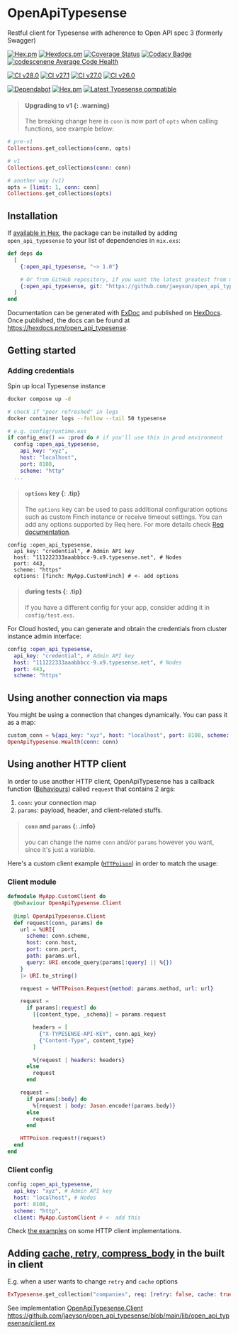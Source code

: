 # OpenApiTypesense

Restful client for Typesense with adherence to Open API spec 3 (formerly Swagger)

[![Hex.pm](https://img.shields.io/hexpm/v/open_api_typesense)](https://hex.pm/packages/open_api_typesense)
[![Hexdocs.pm](https://img.shields.io/badge/hex-docs-lightgreen.svg)](https://hexdocs.pm/open_api_typesense)
[![Coverage Status](https://coveralls.io/repos/github/jaeyson/open_api_typesense/badge.svg?branch=main)](https://coveralls.io/github/jaeyson/open_api_typesense?branch=main)
[![Codacy Badge](https://app.codacy.com/project/badge/Grade/965dd3f8866d49c3b3e82edd0f6270cb)](https://app.codacy.com/gh/jaeyson/open_api_typesense/dashboard?utm_source=gh&utm_medium=referral&utm_content=&utm_campaign=Badge_grade)
[![codescenene Average Code Health](https://codescene.io/projects/63240/status-badges/average-code-health)](https://codescene.io/projects/63240)

[![CI v28.0](https://github.com/jaeyson/open_api_typesense/actions/workflows/ci_v28.0.yml/badge.svg)](https://github.com/jaeyson/open_api_typesense/actions/workflows/ci_v28.0.yml)
[![CI v27.1](https://github.com/jaeyson/open_api_typesense/actions/workflows/ci_v27.1.yml/badge.svg)](https://github.com/jaeyson/open_api_typesense/actions/workflows/ci_v27.1.yml)
[![CI v27.0](https://github.com/jaeyson/open_api_typesense/actions/workflows/ci_v27.0.yml/badge.svg)](https://github.com/jaeyson/open_api_typesense/actions/workflows/ci_v27.0.yml)
[![CI v26.0](https://github.com/jaeyson/open_api_typesense/actions/workflows/ci_v26.0.yml/badge.svg)](https://github.com/jaeyson/open_api_typesense/actions/workflows/ci_v26.0.yml)

[![Dependabot](https://img.shields.io/badge/Dependabot-enabled-green)](https://github.com/jaeyson/open_api_typesense/pulls/app%2Fdependabot)
[![Hex.pm](https://img.shields.io/hexpm/l/open_api_typesense)](https://hexdocs.pm/open_api_typesense/license.html)
[![Latest Typesense compatible](https://img.shields.io/badge/Latest%20Typesense%20compatible-v28.0-%230F35BC)](https://typesense.org/docs/28.0/api)

> #### Upgrading to v1 {: .warning}
>
> The breaking change here is `conn` is now part of `opts`
> when calling functions, see example below:

```elixir
# pre-v1
Collections.get_collections(conn, opts)

# v1
Collections.get_collections(conn: conn)

# another way (v1)
opts = [limit: 1, conn: conn]
Collections.get_collections(opts)
```
## Installation

If [available in Hex](https://hex.pm/docs/publish), the package can be installed
by adding `open_api_typesense` to your list of dependencies in `mix.exs`:

```elixir
def deps do
  [
    {:open_api_typesense, "~> 1.0"}

    # Or from GitHub repository, if you want the latest greatest from main branch
    {:open_api_typesense, git: "https://github.com/jaeyson/open_api_typesense.git"}
  ]
end
```

Documentation can be generated with [ExDoc](https://github.com/elixir-lang/ex_doc)
and published on [HexDocs](https://hexdocs.pm). Once published, the docs can
be found at <https://hexdocs.pm/open_api_typesense>.

## Getting started

### Adding credentials

Spin up local Typesense instance

```bash
docker compose up -d

# check if "peer refreshed" in logs
docker container logs --follow --tail 50 typesense
```

```elixir
# e.g. config/runtime.exs
if config_env() == :prod do # if you'll use this in prod environment
  config :open_api_typesense,
    api_key: "xyz",
    host: "localhost",
    port: 8108,
    scheme: "http"
  ...
```

> #### `options` key {: .tip}
>
> The `options` key can be used to pass additional configuration
> options such as custom Finch instance or receive timeout
> settings. You can add any options supported by Req here. For
> more details check [Req documentation](https://hexdocs.pm/req/Req.Steps.html#run_finch/1-request-options).

```
config :open_api_typesense,
  api_key: "credential", # Admin API key
  host: "111222333aaabbbcc-9.x9.typesense.net", # Nodes
  port: 443,
  scheme: "https"
  options: [finch: MyApp.CustomFinch] # <- add options
```

> #### during tests {: .tip}
>
> If you have a different config for your app, consider 
> adding it in `config/test.exs`.


For Cloud hosted, you can generate and obtain the credentials from cluster instance admin interface:

```elixir
config :open_api_typesense,
  api_key: "credential", # Admin API key
  host: "111222333aaabbbcc-9.x9.typesense.net", # Nodes
  port: 443,
  scheme: "https"
```

## Using another connection via maps

You might be using a connection that changes dynamically. You can pass it as a map:

```elixir
custom_conn = %{api_key: "xyz", host: "localhost", port: 8108, scheme: "http"}
OpenApiTypesense.Health(conn: conn)
```

## Using another HTTP client

In order to use another HTTP client, OpenApiTypesense has a
callback function ([Behaviours](https://hexdocs.pm/elixir/typespecs.html#behaviours))
called `request` that contains 2 args:

1. `conn`: your connection map
2. `params`: payload, header, and client-related stuffs.

> #### `conn` and `params` {: .info}
>
> you can change the name `conn` and/or `params` however you want,
> since it's just a variable.

Here's a custom client example ([`HTTPoison`](https://hexdocs.pm/httpoison/readme.html))
in order to match the usage:

<!-- tabs-open -->

### Client module

```elixir
defmodule MyApp.CustomClient do
  @behaviour OpenApiTypesense.Client
  
  @impl OpenApiTypesense.Client
  def request(conn, params) do
    url = %URI{
      scheme: conn.scheme,
      host: conn.host,
      port: conn.port,
      path: params.url,
      query: URI.encode_query(params[:query] || %{})
    }
    |> URI.to_string()

    request = %HTTPoison.Request{method: params.method, url: url}

    request =
      if params[:request] do
        [{content_type, _schema}] = params.request

        headers = [
          {"X-TYPESENSE-API-KEY", conn.api_key}
          {"Content-Type", content_type}
        ]

        %{request | headers: headers}
      else
        request
      end

    request =
      if params[:body] do
        %{request | body: Jason.encode!(params.body)}
      else
        request
      end

    HTTPoison.request!(request)
  end
end
```

### Client config

```elixir
config :open_api_typesense,
  api_key: "xyz", # Admin API key
  host: "localhost", # Nodes
  port: 8108,
  scheme: "http",
  client: MyApp.CustomClient # <- add this
```

<!-- tabs-close -->

Check [the examples](./guides/custom_http_client.md) on some HTTP client implementations.

## Adding [cache, retry, compress_body](https://hexdocs.pm/req/Req.html#new/1) in the built in client

E.g. when a user wants to change `retry` and `cache` options

```elixir
ExTypesense.get_collection("companies", req: [retry: false, cache: true])
```

See implementation [OpenApiTypesense.Client](`OpenApiTypesense.Client`) https://github.com/jaeyson/open_api_typesense/blob/main/lib/open_api_typesense/client.ex

